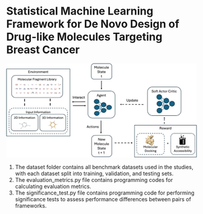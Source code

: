 # Statistical Machine Learning Framework for De Novo Design of Drug-like Molecules Targeting Breast Cancer
![My Image](model_architecture.png)
1. The dataset folder contains all benchmark datasets used in the studies, with each dataset split into training, validation, and testing sets.
2. The evaluation_metrics.py file contains programming codes for calculating evaluation metrics. 
3. The significance_test.py file contains programming code for performing significance tests to assess performance differences between pairs of frameworks.
